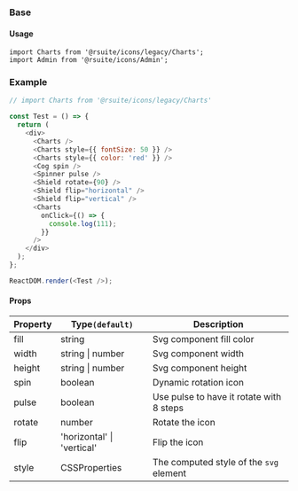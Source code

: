 ### Base

#### Usage

```
import Charts from '@rsuite/icons/legacy/Charts';
import Admin from '@rsuite/icons/Admin';
```

### Example

<!--start-code-->

```js
// import Charts from '@rsuite/icons/legacy/Charts'

const Test = () => {
  return (
    <div>
      <Charts />
      <Charts style={{ fontSize: 50 }} />
      <Charts style={{ color: 'red' }} />
      <Cog spin />
      <Spinner pulse />
      <Shield rotate={90} />
      <Shield flip="horizontal" />
      <Shield flip="vertical" />
      <Charts
        onClick={() => {
          console.log(111);
        }}
      />
    </div>
  );
};

ReactDOM.render(<Test />);
```

<!--end-code-->

#### Props

| Property | Type`(default)`                | Description                              |
| -------- | ------------------------------ | ---------------------------------------- |
| fill     | string                         | Svg component fill color                 |
| width    | string &#124; number           | Svg component width                      |
| height   | string &#124; number           | Svg component height                     |
| spin     | boolean                        | Dynamic rotation icon                    |
| pulse    | boolean                        | Use pulse to have it rotate with 8 steps |
| rotate   | number                         | Rotate the icon                          |
| flip     | 'horizontal' &#124; 'vertical' | Flip the icon                            |
| style    | CSSProperties                  | The computed style of the `svg` element  |
